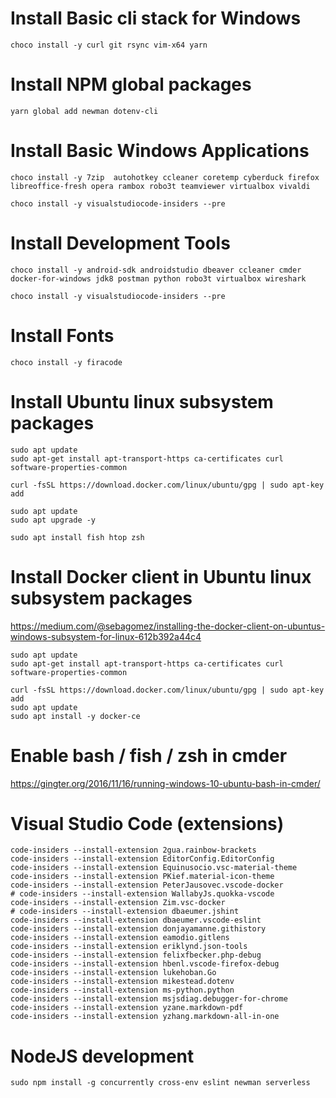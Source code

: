 # Install Basic cli stack for Windows 

```
choco install -y curl git rsync vim-x64 yarn
```

# Install NPM global packages 

```
yarn global add newman dotenv-cli
```

# Install Basic Windows Applications

```
choco install -y 7zip  autohotkey ccleaner coretemp cyberduck firefox libreoffice-fresh opera rambox robo3t teamviewer virtualbox vivaldi

choco install -y visualstudiocode-insiders --pre
```

# Install Development Tools

```
choco install -y android-sdk androidstudio dbeaver ccleaner cmder docker-for-windows jdk8 postman python robo3t virtualbox wireshark

choco install -y visualstudiocode-insiders --pre
```

# Install Fonts

```
choco install -y firacode
```


# Install Ubuntu linux subsystem packages 

```
sudo apt update
sudo apt-get install apt-transport-https ca-certificates curl software-properties-common

curl -fsSL https://download.docker.com/linux/ubuntu/gpg | sudo apt-key add 

sudo apt update
sudo apt upgrade -y
 
sudo apt install fish htop zsh
```

# Install Docker client in Ubuntu linux subsystem packages 

https://medium.com/@sebagomez/installing-the-docker-client-on-ubuntus-windows-subsystem-for-linux-612b392a44c4

```
sudo apt update
sudo apt-get install apt-transport-https ca-certificates curl software-properties-common

curl -fsSL https://download.docker.com/linux/ubuntu/gpg | sudo apt-key add 
sudo apt update
sudo apt install -y docker-ce
```

# Enable bash / fish / zsh in cmder

https://gingter.org/2016/11/16/running-windows-10-ubuntu-bash-in-cmder/

# Visual Studio Code (extensions)

```
code-insiders --install-extension 2gua.rainbow-brackets
code-insiders --install-extension EditorConfig.EditorConfig
code-insiders --install-extension Equinusocio.vsc-material-theme
code-insiders --install-extension PKief.material-icon-theme
code-insiders --install-extension PeterJausovec.vscode-docker
# code-insiders --install-extension WallabyJs.quokka-vscode
code-insiders --install-extension Zim.vsc-docker
# code-insiders --install-extension dbaeumer.jshint
code-insiders --install-extension dbaeumer.vscode-eslint
code-insiders --install-extension donjayamanne.githistory
code-insiders --install-extension eamodio.gitlens
code-insiders --install-extension eriklynd.json-tools
code-insiders --install-extension felixfbecker.php-debug
code-insiders --install-extension hbenl.vscode-firefox-debug
code-insiders --install-extension lukehoban.Go
code-insiders --install-extension mikestead.dotenv
code-insiders --install-extension ms-python.python
code-insiders --install-extension msjsdiag.debugger-for-chrome
code-insiders --install-extension yzane.markdown-pdf
code-insiders --install-extension yzhang.markdown-all-in-one

```


# NodeJS development

```
sudo npm install -g concurrently cross-env eslint newman serverless   
```
